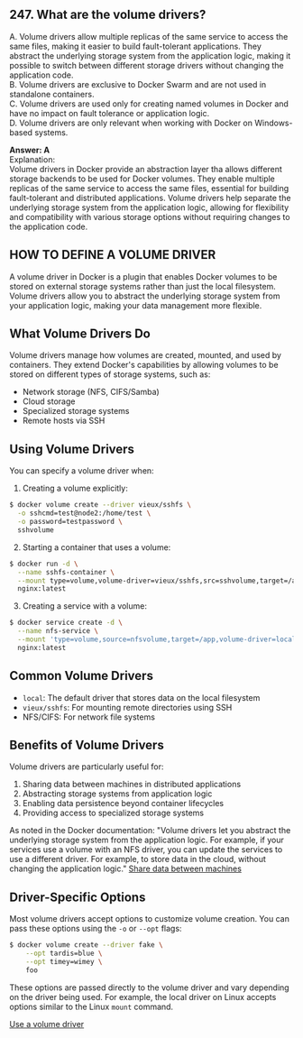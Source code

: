 ## 247. What are the volume drivers?

A. Volume drivers allow multiple replicas of the same service to access the same files, making it easier to build fault-tolerant applications. They abstract the underlying storage system from the application logic, making it possible to switch between different storage drivers without changing the application code.  
B. Volume drivers are exclusive to Docker Swarm and are not used in standalone containers.  
C. Volume drivers are used only for creating named volumes in Docker and have no impact on fault tolerance or application logic.  
D. Volume drivers are only relevant when working with Docker on Windows-based systems.  


**Answer: A**  
Explanation:  
Volume drivers in Docker provide an abstraction layer tha allows different storage backends to be used for Docker volumes. They enable multiple replicas of the same service to access the same files, essential for building fault-tolerant and distributed applications. Volume drivers help separate the underlying storage system from the application logic, allowing for flexibility and compatibility with various storage options without requiring changes to the application code.  

## HOW TO DEFINE A VOLUME DRIVER

A volume driver in Docker is a plugin that enables Docker volumes to be stored on external storage systems rather than just the local filesystem. Volume drivers allow you to abstract the underlying storage system from your application logic, making your data management more flexible.

## What Volume Drivers Do

Volume drivers manage how volumes are created, mounted, and used by containers. They extend Docker's capabilities by allowing volumes to be stored on different types of storage systems, such as:

- Network storage (NFS, CIFS/Samba)
- Cloud storage
- Specialized storage systems
- Remote hosts via SSH

## Using Volume Drivers

You can specify a volume driver when:

1. Creating a volume explicitly:
```bash
$ docker volume create --driver vieux/sshfs \
  -o sshcmd=test@node2:/home/test \
  -o password=testpassword \
  sshvolume
```

2. Starting a container that uses a volume:
```bash
$ docker run -d \
  --name sshfs-container \
  --mount type=volume,volume-driver=vieux/sshfs,src=sshvolume,target=/app,volume-opt=sshcmd=test@node2:/home/test,volume-opt=password=testpassword \
  nginx:latest
```

3. Creating a service with a volume:
```bash
$ docker service create -d \
  --name nfs-service \
  --mount 'type=volume,source=nfsvolume,target=/app,volume-driver=local,volume-opt=type=nfs,volume-opt=device=:/var/docker-nfs,volume-opt=o=addr=10.0.0.10' \
  nginx:latest
```

## Common Volume Drivers

- `local`: The default driver that stores data on the local filesystem
- `vieux/sshfs`: For mounting remote directories using SSH
- NFS/CIFS: For network file systems

## Benefits of Volume Drivers

Volume drivers are particularly useful for:

1. Sharing data between machines in distributed applications
2. Abstracting storage systems from application logic
3. Enabling data persistence beyond container lifecycles
4. Providing access to specialized storage systems

As noted in the Docker documentation: "Volume drivers let you abstract the underlying storage system from the application logic. For example, if your services use a volume with an NFS driver, you can update the services to use a different driver. For example, to store data in the cloud, without changing the application logic." [Share data between machines](https://docs.docker.com/engine/storage/volumes/#share-data-between-machines)

## Driver-Specific Options

Most volume drivers accept options to customize volume creation. You can pass these options using the `-o` or `--opt` flags:

```bash
$ docker volume create --driver fake \
    --opt tardis=blue \
    --opt timey=wimey \
    foo
```

These options are passed directly to the volume driver and vary depending on the driver being used. For example, the local driver on Linux accepts options similar to the Linux `mount` command.

[Use a volume driver](https://docs.docker.com/engine/storage/volumes/#use-a-volume-driver)
